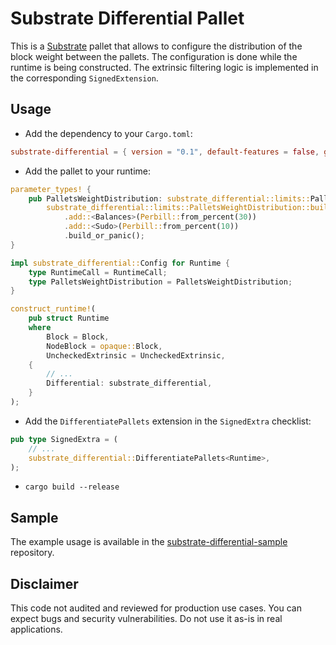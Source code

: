 # Substrate Differential Pallet

This is a [Substrate](https://github.com/paritytech/substrate) pallet that allows to configure the distribution
of the block weight between the pallets. The configuration is done while the runtime is being constructed.
The extrinsic filtering logic is implemented in the corresponding `SignedExtension`.

## Usage

- Add the dependency to your `Cargo.toml`:

```toml
substrate-differential = { version = "0.1", default-features = false, git = "https://github.com/kalaninja/substrate-differential.git" }
```

- Add the pallet to your runtime:

```rust
parameter_types! {
    pub PalletsWeightDistribution: substrate_differential::limits::PalletsWeightDistribution =
        substrate_differential::limits::PalletsWeightDistribution::build_with::<PalletInfo>()
            .add::<Balances>(Perbill::from_percent(30))
            .add::<Sudo>(Perbill::from_percent(10))
            .build_or_panic();
}

impl substrate_differential::Config for Runtime {
    type RuntimeCall = RuntimeCall;
    type PalletsWeightDistribution = PalletsWeightDistribution;
}

construct_runtime!(
    pub struct Runtime
    where
        Block = Block,
        NodeBlock = opaque::Block,
        UncheckedExtrinsic = UncheckedExtrinsic,
    {
        // ...
        Differential: substrate_differential,
    }
);
```

- Add the `DifferentiatePallets` extension in the `SignedExtra` checklist:

```rust
pub type SignedExtra = (
    // ...
    substrate_differential::DifferentiatePallets<Runtime>,
);
```

- `cargo build --release`

## Sample

The example usage is available in
the [substrate-differential-sample](https://github.com/kalaninja/substrate-differential-sample) repository.

## Disclaimer

This code not audited and reviewed for production use cases. You can expect bugs and security vulnerabilities. Do not
use it as-is in real applications.